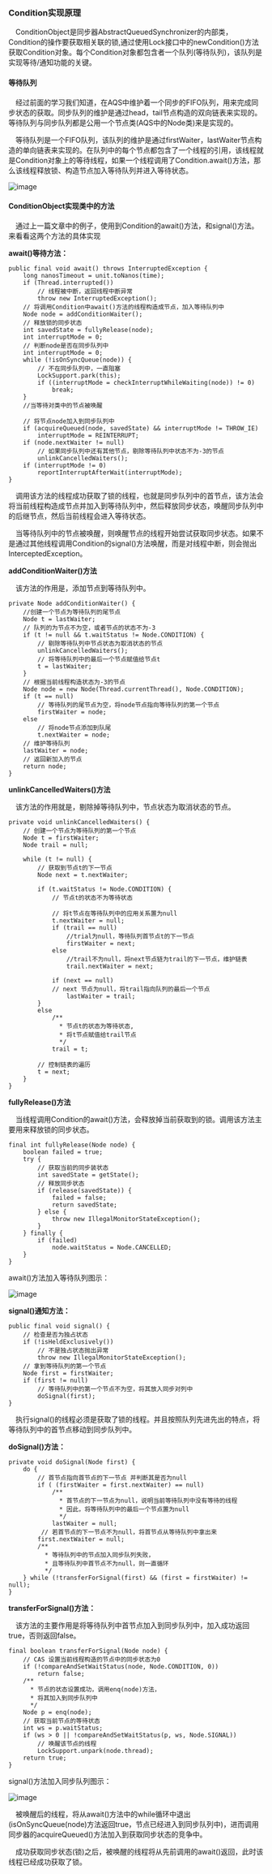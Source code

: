 ### Condition实现原理

&ensp;&ensp;ConditionObject是同步器AbstractQueuedSynchronizer的内部类，Condition的操作要获取相关联的锁,通过使用Lock接口中的newCondition()方法获取Condition对象。每个Condition对象都包含者一个队列(等待队列)，该队列是实现等待/通知功能的关键。

#### 等待队列
&ensp;&ensp;经过前面的学习我们知道，在AQS中维护着一个同步的FIFO队列，用来完成同步状态的获取。同步队列的维护是通过head，tail节点构造的双向链表来实现的。等待队列与同步队列都是公用一个节点类(AQS中的Node类)来是实现的。

&ensp;&ensp;等待队列是一个FIFO队列，该队列的维护是通过firstWaiter，lastWaiter节点构造的单向链表来实现的。在队列中的每个节点都包含了一个线程的引用，该线程就是Condition对象上的等待线程，如果一个线程调用了Condition.await()方法，那么该线程释放锁、构造节点加入等待队列并进入等待状态。


![image](https://github.com/FunCheney/concurrency/blob/master/src/main/java/com/fchen/concurrency/src/image/waitQueue.jpg "waitQueue")

#### ConditionObject实现类中的方法

&ensp;&ensp;通过上一篇文章中的例子，使用到Condition的await()方法，和signal()方法。来看看这两个方法的具体实现

**await()等待方法：**

```
public final void await() throws InterruptedException {
    long nanosTimeout = unit.toNanos(time);
    if (Thread.interrupted())
        // 线程被中断，返回线程中断异常
        throw new InterruptedException();
    // 将调用Condition中await()方法的线程构造成节点，加入等待队列中
    Node node = addConditionWaiter();
    // 释放锁的同步状态
    int savedState = fullyRelease(node);
    int interruptMode = 0;
    // 判断node是否在同步队列中
    int interruptMode = 0;
    while (!isOnSyncQueue(node)) {
        // 不在同步队列中，一直阻塞
        LockSupport.park(this);
        if ((interruptMode = checkInterruptWhileWaiting(node)) != 0)
            break;
    }
    //当等待对类中的节点被唤醒
    
    // 将节点node加入到同步队列中
    if (acquireQueued(node, savedState) && interruptMode != THROW_IE)
        interruptMode = REINTERRUPT;
    if (node.nextWaiter != null)
        // 如果同步队列中还有其他节点，剔除等待队列中状态不为-3的节点
        unlinkCancelledWaiters();
    if (interruptMode != 0)
        reportInterruptAfterWait(interruptMode);
}
```

&ensp;&ensp;调用该方法的线程成功获取了锁的线程，也就是同步队列中的首节点，该方法会将当前线程构造成节点并加入到等待队列中，然后释放同步状态，唤醒同步队列中的后继节点，然后当前线程会进入等待状态。

&ensp;&ensp;当等待队列中的节点被唤醒，则唤醒节点的线程开始尝试获取同步状态。如果不是通过其他线程调用Condition的signal()方法唤醒，而是对线程中断，则会抛出InterceptedException。


**addConditionWaiter()方法**

&ensp;&ensp;该方法的作用是，添加节点到等待队列中。

```
private Node addConditionWaiter() {
    //创建一个节点为等待队列的尾节点
    Node t = lastWaiter;
    // 队列的为节点不为空，或者节点的状态不为-3
    if (t != null && t.waitStatus != Node.CONDITION) {
        // 剔除等待队列中节点状态为取消状态的节点
        unlinkCancelledWaiters();
        // 将等待队列中的最后一个节点赋值给节点t
        t = lastWaiter;
    }
    // 根据当前线程构造状态为-3的节点
    Node node = new Node(Thread.currentThread(), Node.CONDITION);
    if (t == null)
        // 等待队列的尾节点为空，将node节点指向等待队列的第一个节点
        firstWaiter = node;
    else
        // 将node节点添加到队尾
        t.nextWaiter = node;
    // 维护等待队列
    lastWaiter = node;
    // 返回新加入的节点
    return node;
}
```

**unlinkCancelledWaiters()方法**

&ensp;&ensp;该方法的作用就是，剔除掉等待队列中，节点状态为取消状态的节点。

```
private void unlinkCancelledWaiters() {
    // 创建一个节点为等待队列的第一个节点
    Node t = firstWaiter;
    Node trail = null;
    
    while (t != null) {
        // 获取到节点t的下一节点
        Node next = t.nextWaiter;
        
        if (t.waitStatus != Node.CONDITION) {
            // 节点t的状态不为等待状态
            
            // 将t节点在等待队列中的应用关系置为null
            t.nextWaiter = null;
            if (trail == null)
                //trial为null，等待队列首节点t的下一节点
                firstWaiter = next;
            else
                //trail不为null，将next节点链为trail的下一节点，维护链表
                trail.nextWaiter = next;
                
            if (next == null)
            // next 节点为null，将trail指向队列的最后一个节点
                lastWaiter = trail;
        }
        else
            /**
              * 节点t的状态为等待状态,
              * 将t节点赋值给trail节点
              */
            trail = t;
            
        // 控制链表的遍历    
        t = next;
    }
}
```
**fullyRelease()方法**

&ensp;&ensp;当线程调用Condition的await()方法，会释放掉当前获取到的锁。调用该方法主要用来释放锁的同步状态。

```
final int fullyRelease(Node node) {
    boolean failed = true;
    try {
        // 获取当前的同步装状态
        int savedState = getState();
        // 释放同步状态
        if (release(savedState)) {
            failed = false;
            return savedState;
        } else {
            throw new IllegalMonitorStateException();
        }
    } finally {
        if (failed)
            node.waitStatus = Node.CANCELLED;
    }
}
```

await()方法加入等待队列图示：

![image](https://github.com/FunCheney/concurrency/blob/master/src/main/java/com/fchen/concurrency/src/image/await.jpg "waitQueue")

**signal()通知方法：**

```
public final void signal() {
    // 检查是否为独占状态
    if (!isHeldExclusively())
        // 不是独占状态抛出异常
        throw new IllegalMonitorStateException();
    // 拿到等待队列的第一个节点    
    Node first = firstWaiter;
    if (first != null)
        // 等待队列中的第一个节点不为空，将其放入同步对列中
        doSignal(first);
}
```
&ensp;&ensp;执行signal()的线程必须是获取了锁的线程。并且按照队列先进先出的特点，将等待队列中的首节点移动到同步队列中。

**doSignal()方法：**
```
private void doSignal(Node first) {
    do {
        // 首节点指向首节点的下一节点 并判断其是否为null
        if ( (firstWaiter = first.nextWaiter) == null)
            /**
              * 首节点的下一节点为null，说明当前等待队列中没有等待的线程
              * 因此，将等待队列中的最后一个节点置为null
              */
            lastWaiter = null;
         // 若首节点的下一节点不为null，将首节点从等待队列中拿出来
        first.nextWaiter = null;
        /**
          * 等待队列中的节点加入同步队列失败，
          * 且等待队列中首节点不为null，则一直循环
          */
    } while (!transferForSignal(first) && (first = firstWaiter) != null);
}
```

**transferForSignal()方法：**

&ensp;&ensp;该方法的主要作用是将等待队列中首节点加入到同步队列中，加入成功返回true，否则返回false。

```
final boolean transferForSignal(Node node) {
    // CAS 设置当前线程构造的节点中的同步状态为0
    if (!compareAndSetWaitStatus(node, Node.CONDITION, 0))
        return false;
    /**
      * 节点的状态设置成功，调用enq(node)方法，
      * 将其加入到同步队列中
      */    
    Node p = enq(node);
    // 获取当前节点的等待状态
    int ws = p.waitStatus;
    if (ws > 0 || !compareAndSetWaitStatus(p, ws, Node.SIGNAL))
        // 唤醒该节点的线程
        LockSupport.unpark(node.thread);
    return true;
}
```

signal()方法加入同步队列图示：

![image](https://github.com/FunCheney/concurrency/blob/master/src/main/java/com/fchen/concurrency/src/image/signal.jpg "signal")

&ensp;&ensp;被唤醒后的线程，将从await()方法中的while循环中退出(isOnSyncQueue(node)方法返回true，节点已经进入到同步队列中)，进而调用同步器的acquireQueued()方法加入到获取同步状态的竞争中。


&ensp;&ensp;成功获取同步状态(锁)之后，被唤醒的线程将从先前调用的await()返回，此时该线程已经成功获取了锁。


